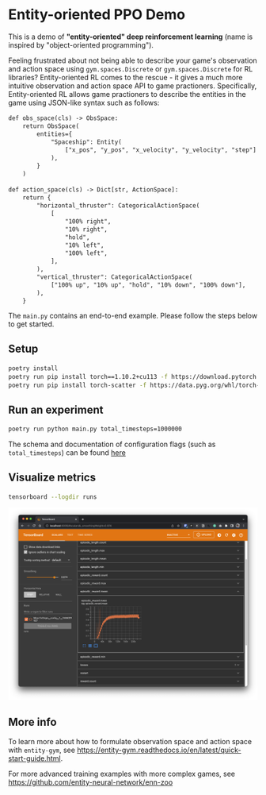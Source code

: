# Entity-oriented PPO Demo

This is a demo of **"entity-oriented" deep reinforcement learning** (name is inspired by "object-oriented programming"). 

Feeling frustrated about not being able to describe your game's observation and action space  using `gym.spaces.Discrete` or `gym.spaces.Discrete` for RL libraries?  Entity-oriented RL comes to the rescue - it gives a much more intuitive observation and action space API to game practioners. Specifically, Entity-oriented RL allows game practioners to describe the entities in the game using JSON-like syntax such as follows:

```
def obs_space(cls) -> ObsSpace:
    return ObsSpace(
        entities={
            "Spaceship": Entity(
                ["x_pos", "y_pos", "x_velocity", "y_velocity", "step"]
            ),
        }
    )

def action_space(cls) -> Dict[str, ActionSpace]:
    return {
        "horizontal_thruster": CategoricalActionSpace(
            [
                "100% right",
                "10% right",
                "hold",
                "10% left",
                "100% left",
            ],
        ),
        "vertical_thruster": CategoricalActionSpace(
            ["100% up", "10% up", "hold", "10% down", "100% down"],
        ),
    }
```

The `main.py` contains an end-to-end example. Please follow the steps below to get started.

## Setup

```bash
poetry install
poetry run pip install torch==1.10.2+cu113 -f https://download.pytorch.org/whl/cu113/torch_stable.html
poetry run pip install torch-scatter -f https://data.pyg.org/whl/torch-1.10.0+cu113.html
```

## Run an experiment

```bash
poetry run python main.py total_timesteps=1000000
```

The schema and documentation of configuration flags (such as `total_timesteps`) can be found [here](https://github.com/entity-neural-network/enn-trainer/blob/main/config-schema.ron)

## Visualize metrics

```bash
tensorboard --logdir runs
```

![Demo](demo.png)

## More info

To learn more about how to formulate observation space and action space with `entity-gym`, see https://entity-gym.readthedocs.io/en/latest/quick-start-guide.html.

For more advanced training examples with more complex games, see https://github.com/entity-neural-network/enn-zoo
